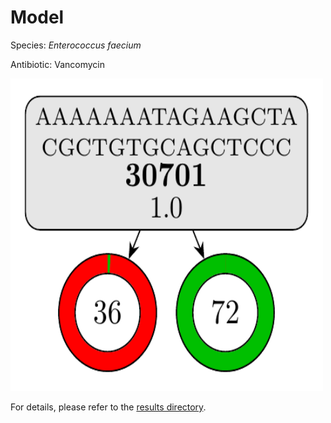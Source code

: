 
# Model

Species: *Enterococcus faecium*

Antibiotic: Vancomycin

<img src="./model.png" width=500 height=500 />

For details, please refer to the [results directory](../../../../../results/cart_b/enterococcus%20faecium/vancomycin/repeat_9/).

